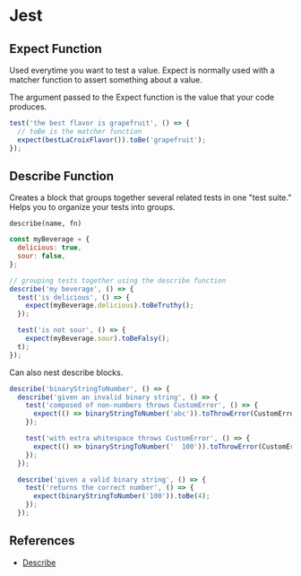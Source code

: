# Jest

## Expect Function

Used everytime you want to test a value. Expect is normally used with a matcher function to assert something about a value.

The argument passed to the Expect function is the value that your code produces. 

```js
test('the best flavor is grapefruit', () => {
  // toBe is the matcher function
  expect(bestLaCroixFlavor()).toBe('grapefruit');
});

```
## Describe Function

Creates a block that groups together several related tests in one "test suite." Helps you to organize your tests into groups.

`describe(name, fn)`

```js
const myBeverage = {
  delicious: true,
  sour: false,
};

// grouping tests together using the describe function
describe('my beverage', () => {
  test('is delicious', () => {
    expect(myBeverage.delicious).toBeTruthy();
  });

  test('is not sour', () => {
    expect(myBeverage.sour).toBeFalsy();
  t);
});

```

Can also nest describe blocks.

```js
describe('binaryStringToNumber', () => {
  describe('given an invalid binary string', () => {
    test('composed of non-numbers throws CustomError', () => {
      expect(() => binaryStringToNumber('abc')).toThrowError(CustomError);
    });

    test('with extra whitespace throws CustomError', () => {
      expect(() => binaryStringToNumber('  100')).toThrowError(CustomError);
    });
  });

  describe('given a valid binary string', () => {
    test('returns the correct number', () => {
      expect(binaryStringToNumber('100')).toBe(4);
    });
  });
```

## References

- [Describe](https://facebook.github.io/jest/docs/en/api.html#describename-fn)
